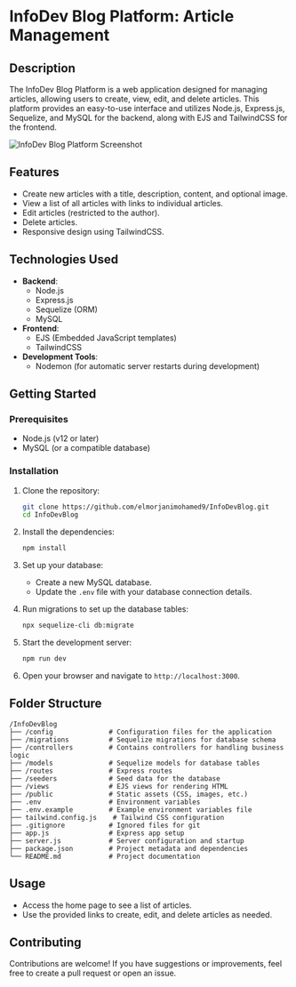 # InfoDev Blog Platform: Article Management

## Description
The InfoDev Blog Platform is a web application designed for managing articles, allowing users to create, view, edit, and delete articles. This platform provides an easy-to-use interface and utilizes Node.js, Express.js, Sequelize, and MySQL for the backend, along with EJS and TailwindCSS for the frontend.

![InfoDev Blog Platform Screenshot](public/images/screenshot.png)

## Features
- Create new articles with a title, description, content, and optional image.
- View a list of all articles with links to individual articles.
- Edit articles (restricted to the author).
- Delete articles.
- Responsive design using TailwindCSS.

## Technologies Used
- **Backend**:
  - Node.js
  - Express.js
  - Sequelize (ORM)
  - MySQL
- **Frontend**:
  - EJS (Embedded JavaScript templates)
  - TailwindCSS
- **Development Tools**:
  - Nodemon (for automatic server restarts during development)

## Getting Started

### Prerequisites
- Node.js (v12 or later)
- MySQL (or a compatible database)

### Installation

1. Clone the repository:
   ```bash
   git clone https://github.com/elmorjanimohamed9/InfoDevBlog.git
   cd InfoDevBlog
   ```

2. Install the dependencies:
   ```bash
   npm install
   ```

3. Set up your database:
   - Create a new MySQL database.
   - Update the `.env` file with your database connection details.

4. Run migrations to set up the database tables:
   ```bash
   npx sequelize-cli db:migrate
   ```

5. Start the development server:
   ```bash
   npm run dev
   ```

6. Open your browser and navigate to `http://localhost:3000`.

## Folder Structure
```
/InfoDevBlog
├── /config              # Configuration files for the application
├── /migrations          # Sequelize migrations for database schema
├── /controllers         # Contains controllers for handling business logic
├── /models              # Sequelize models for database tables
├── /routes              # Express routes
├── /seeders             # Seed data for the database
├── /views               # EJS views for rendering HTML
├── /public              # Static assets (CSS, images, etc.)
├── .env                 # Environment variables
├── .env.example         # Example environment variables file
├── tailwind.config.js    # Tailwind CSS configuration
├── .gitignore           # Ignored files for git
├── app.js               # Express app setup
├── server.js            # Server configuration and startup
├── package.json         # Project metadata and dependencies
└── README.md            # Project documentation
```

## Usage
- Access the home page to see a list of articles.
- Use the provided links to create, edit, and delete articles as needed.

## Contributing
Contributions are welcome! If you have suggestions or improvements, feel free to create a pull request or open an issue.
